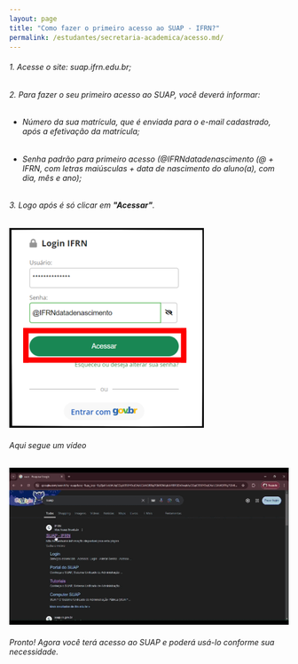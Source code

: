 ```yaml
---
layout: page
title: "Como fazer o primeiro acesso ao SUAP - IFRN?"
permalink: /estudantes/secretaria-academica/acesso.md/
---
```


###### 1. Acesse o site: suap.ifrn.edu.br;
###### 2. Para fazer o seu primeiro acesso ao SUAP, você deverá informar:
- ###### Número da sua matrícula, que é enviada para o e-mail cadastrado, após a efetivação da matrícula;
- ###### Senha padrão para primeiro acesso (@IFRNdatadenascimento (@ + IFRN, com letras maiúsculas + data de nascimento do aluno(a), com dia, mês e ano);

###### 3. Logo após é só clicar em **"Acessar"**.

![Imagem 1](</assets/img/acesso1.png>)

###### Aqui segue um vídeo
![Aqui segue um gif](</assets/img/login.gif>)

###### Pronto! Agora você terá acesso ao SUAP e poderá usá-lo conforme sua necessidade.